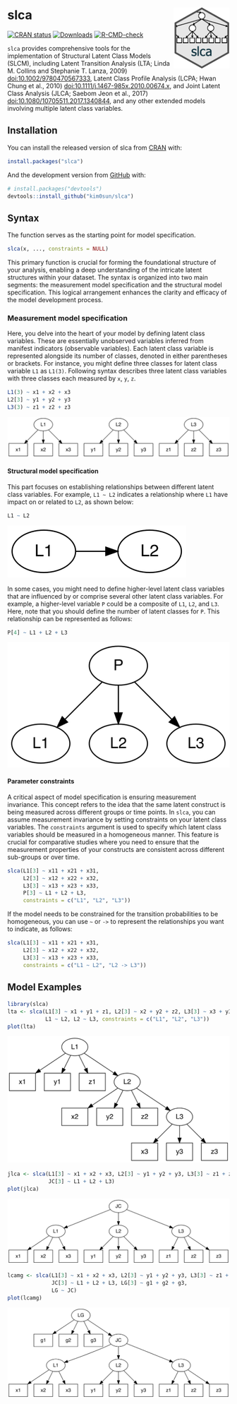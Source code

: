 
<!-- README.md is generated from README.Rmd. Please edit that file -->

# slca <a href="https://kim0sun.github.io/slca"><img src="fig/logo.png" align="right" height="138" /></a>

<!-- badges: start -->

[![CRAN
status](https://www.r-pkg.org/badges/version/slca)](https://CRAN.R-project.org/package=slca)
[![Downloads](https://cranlogs.r-pkg.org/badges/grand-total/slca?color=blue)](https://r-pkg.org/pkg/slca)
[![R-CMD-check](https://github.com/kim0sun/slca/actions/workflows/R-CMD-check.yaml/badge.svg)](https://github.com/kim0sun/slca/actions/workflows/R-CMD-check.yaml)
<!-- badges: end -->

`slca` provides comprehensive tools for the implementation of Structural
Latent Class Models (SLCM), including Latent Transition Analysis (LTA;
Linda M. Collins and Stephanie T. Lanza, 2009)
<doi:10.1002/9780470567333>, Latent Class Profile Analysis (LCPA; Hwan
Chung et al., 2010) <doi:10.1111/j.1467-985x.2010.00674.x>, and Joint
Latent Class Analysis (JLCA; Saebom Jeon et al., 2017)
<doi:10.1080/10705511.2017.1340844>, and any other extended models
involving multiple latent class variables.

## Installation

You can install the released version of slca from
[CRAN](https://CRAN.R-project.org) with:

``` r
install.packages("slca")
```

And the development version from [GitHub](https://github.com/) with:

``` r
# install.packages("devtools")
devtools::install_github("kim0sun/slca")
```

## Syntax

The function serves as the starting point for model specification.

``` r
slca(x, ..., constraints = NULL)
```

This primary function is crucial for forming the foundational structure
of your analysis, enabling a deep understanding of the intricate latent
structures within your dataset. The syntax is organized into two main
segments: the measurement model specification and the structural model
specification. This logical arrangement enhances the clarity and
efficacy of the model development process.

### Measurement model specification

Here, you delve into the heart of your model by defining latent class
variables. These are essentially unobserved variables inferred from
manifest indicators (observable variables). Each latent class variable
is represented alongside its number of classes, denoted in either
parentheses or brackets. For instance, you might define three classes
for latent class variable `L1` as `L1(3)`. Following syntax describes
three latent class variables with three classes each measured by `x`,
`y`, `z`.

``` r
L1(3) ~ x1 + x2 + x3
L2[3] ~ y1 + y2 + y3
L3(3) ~ z1 + z2 + z3
```

![](fig/syn1.svg)

#### Structural model specification

This part focuses on establishing relationships between different latent
class variables. For example, `L1 ~ L2` indicates a relationship where
`L1` have impact on or related to `L2`, as shown below:

``` r
L1 ~ L2
```

![](fig/syn2.svg)

In some cases, you might need to define higher-level latent class
variables that are influenced by or comprise several other latent class
variables. For example, a higher-level variable `P` could be a composite
of `L1`, `L2`, and `L3`. Here, note that you should define the number of
latent classes for `P`. This relationship can be represented as follows:

``` r
P[4] ~ L1 + L2 + L3
```

![](fig/syn3.svg)

#### Parameter constraints

A critical aspect of model specification is ensuring measurement
invariance. This concept refers to the idea that the same latent
construct is being measured across different groups or time points. In
`slca`, you can assume measurement invariance by setting constraints on
your latent class variables. The `constraints` argument is used to
specify which latent class variables should be measured in a homogeneous
manner. This feature is crucial for comparative studies where you need
to ensure that the measurement properties of your constructs are
consistent across different sub-groups or over time.

``` r
slca(L1[3] ~ x11 + x21 + x31, 
     L2[3] ~ x12 + x22 + x32, 
     L3[3] ~ x13 + x23 + x33,
     P[3] ~ L1 + L2 + L3, 
     constraints = c("L1", "L2", "L3"))
```

If the model needs to be constrained for the transition probabilities to
be homogeneous, you can use `~` or `->` to represent the relationships
you want to indicate, as follows:

``` r
slca(L1[3] ~ x11 + x21 + x31, 
     L2[3] ~ x12 + x22 + x32, 
     L3[3] ~ x13 + x23 + x33,
     constraints = c("L1 ~ L2", "L2 -> L3"))
```

## Model Examples

``` r
library(slca)
lta <- slca(L1[3] ~ x1 + y1 + z1, L2[3] ~ x2 + y2 + z2, L3[3] ~ x3 + y3 + z3,
            L1 ~ L2, L2 ~ L3, constraints = c("L1", "L2", "L3"))
plot(lta)
```

![](fig/lta.svg)

``` r
jlca <- slca(L1[3] ~ x1 + x2 + x3, L2[3] ~ y1 + y2 + y3, L3[3] ~ z1 + z2 + z3,
             JC[3] ~ L1 + L2 + L3)
plot(jlca)
```

![](fig/jlca.svg)

``` r
lcamg <- slca(L1[3] ~ x1 + x2 + x3, L2[3] ~ y1 + y2 + y3, L3[3] ~ z1 + z2 + z3,
              JC[3] ~ L1 + L2 + L3, LG[3] ~ g1 + g2 + g3, 
              LG ~ JC)
plot(lcamg)
```

![](fig/lcamg.svg)
